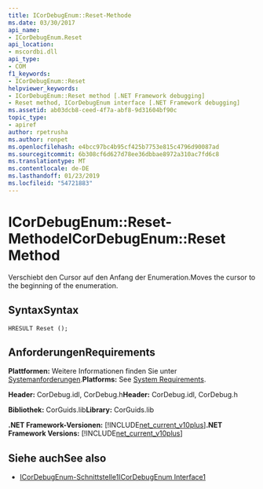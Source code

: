 ```yaml
---
title: ICorDebugEnum::Reset-Methode
ms.date: 03/30/2017
api_name:
- ICorDebugEnum.Reset
api_location:
- mscordbi.dll
api_type:
- COM
f1_keywords:
- ICorDebugEnum::Reset
helpviewer_keywords:
- ICorDebugEnum::Reset method [.NET Framework debugging]
- Reset method, ICorDebugEnum interface [.NET Framework debugging]
ms.assetid: ab03dcb8-ceed-4f7a-abf8-9d31604bf90c
topic_type:
- apiref
author: rpetrusha
ms.author: ronpet
ms.openlocfilehash: e4bcc97bc4b95cf425b7753e815c4796d90087ad
ms.sourcegitcommit: 6b308cf6d627d78ee36dbbae8972a310ac7fd6c8
ms.translationtype: MT
ms.contentlocale: de-DE
ms.lasthandoff: 01/23/2019
ms.locfileid: "54721883"
---
```

# <a name="icordebugenumreset-method"></a><span data-ttu-id="e8608-102">ICorDebugEnum::Reset-Methode</span><span class="sxs-lookup"><span data-stu-id="e8608-102">ICorDebugEnum::Reset Method</span></span>
<span data-ttu-id="e8608-103">Verschiebt den Cursor auf den Anfang der Enumeration.</span><span class="sxs-lookup"><span data-stu-id="e8608-103">Moves the cursor to the beginning of the enumeration.</span></span>  
  
## <a name="syntax"></a><span data-ttu-id="e8608-104">Syntax</span><span class="sxs-lookup"><span data-stu-id="e8608-104">Syntax</span></span>  
  
```  
HRESULT Reset ();  
```  
  
## <a name="requirements"></a><span data-ttu-id="e8608-105">Anforderungen</span><span class="sxs-lookup"><span data-stu-id="e8608-105">Requirements</span></span>  
 <span data-ttu-id="e8608-106">**Plattformen:** Weitere Informationen finden Sie unter [Systemanforderungen](../../../../docs/framework/get-started/system-requirements.md).</span><span class="sxs-lookup"><span data-stu-id="e8608-106">**Platforms:** See [System Requirements](../../../../docs/framework/get-started/system-requirements.md).</span></span>  
  
 <span data-ttu-id="e8608-107">**Header:** CorDebug.idl, CorDebug.h</span><span class="sxs-lookup"><span data-stu-id="e8608-107">**Header:** CorDebug.idl, CorDebug.h</span></span>  
  
 <span data-ttu-id="e8608-108">**Bibliothek:** CorGuids.lib</span><span class="sxs-lookup"><span data-stu-id="e8608-108">**Library:** CorGuids.lib</span></span>  
  
 <span data-ttu-id="e8608-109">**.NET Framework-Versionen:** [!INCLUDE[net_current_v10plus](../../../../includes/net-current-v10plus-md.md)]</span><span class="sxs-lookup"><span data-stu-id="e8608-109">**.NET Framework Versions:** [!INCLUDE[net_current_v10plus](../../../../includes/net-current-v10plus-md.md)]</span></span>  
  
## <a name="see-also"></a><span data-ttu-id="e8608-110">Siehe auch</span><span class="sxs-lookup"><span data-stu-id="e8608-110">See also</span></span>
- [<span data-ttu-id="e8608-111">ICorDebugEnum-Schnittstelle1</span><span class="sxs-lookup"><span data-stu-id="e8608-111">ICorDebugEnum Interface1</span></span>](../../../../docs/framework/unmanaged-api/debugging/icordebugenum-interface1.md)
